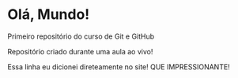 # Olá, Mundo!
 Primeiro repositório do curso de Git e GitHub

 Repositório criado durante uma aula ao vivo!

Essa linha eu dicionei direteamente no site! QUE IMPRESSIONANTE!
